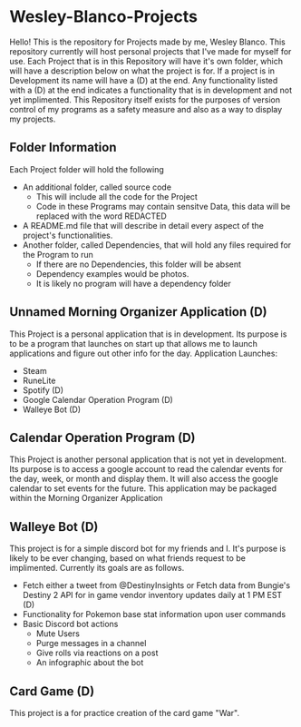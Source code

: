 # Wesley-Blanco-Projects

Hello! This is the repository for Projects made by me, Wesley Blanco. This repository currently will host personal projects that I've made for myself for use. Each Project that is in this Repository will have it's own folder, which will have a description below on what the project is for. If a project is in Development its name will have a (D) at the end. Any functionality listed with a (D) at the end indicates a functionality that is in development and not yet implimented. This Repository itself exists for the purposes of version control of my programs as a safety measure and also as a way to display my projects. 

## Folder Information

Each Project folder will hold the following

* An additional folder, called source code
  * This will include all the code for the Project
  * Code in these Programs may contain sensitve Data, this data will be replaced with the word REDACTED
* A README.md file that will describe in detail every aspect of the project's functionalities. 
* Another folder, called Dependencies, that will hold any files required for the Program to run
  * If there are no Dependencies, this folder will be absent
  * Dependency examples would be photos.
  * It is likely no program will have a dependency folder


## Unnamed Morning Organizer Application (D)

This Project is a personal application that is in development. Its purpose is to be a program that launches on start up that allows me to launch applications and figure out other info for the day. 
Application Launches:
  * Steam
  * RuneLite
  * Spotify (D)
  * Google Calendar Operation Program (D)
  * Walleye Bot (D)



## Calendar Operation Program (D)

This Project is another personal application that is not yet in development. Its purpose is to access a google account to read the calendar events for the day, week, or month and display them. It will also access the google calendar to set events for the future. This application may be packaged within the Morning Organizer Application


## Walleye Bot (D)

This project is for a simple discord bot for my friends and I. It's purpose is likely to be ever changing, based on what friends request to be implimented. Currently its goals are as follows.
  * Fetch either a tweet from @DestinyInsights or Fetch data from Bungie's Destiny 2 API for in game vendor inventory updates daily at 1 PM EST (D)
  * Functionality for Pokemon base stat information upon user commands
  * Basic Discord bot actions
     * Mute Users
     * Purge messages in a channel
     * Give rolls via reactions on a post
     * An infographic about the bot


## Card Game (D)

This project is a for practice creation of the card game "War". 
